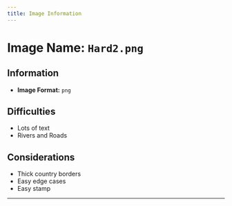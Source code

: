 ```yaml
---
title: Image Information
---
```


# Image Name: `Hard2.png`

## Information

- **Image Format:** `png`

## Difficulties

- Lots of text
- Rivers and Roads

## Considerations

- Thick country borders
- Easy edge cases
- Easy stamp

---
